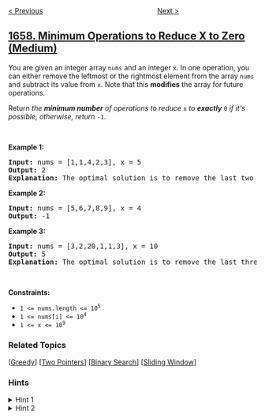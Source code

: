 <!--|This file generated by command(leetcode description); DO NOT EDIT.    |-->
<!--+----------------------------------------------------------------------+-->
<!--|@author    openset <openset.wang@gmail.com>                           |-->
<!--|@link      https://github.com/openset                                 |-->
<!--|@home      https://github.com/openset/leetcode                        |-->
<!--+----------------------------------------------------------------------+-->

[< Previous](../determine-if-two-strings-are-close "Determine if Two Strings Are Close")
　　　　　　　　　　　　　　　　
[Next >](../maximize-grid-happiness "Maximize Grid Happiness")

## [1658. Minimum Operations to Reduce X to Zero (Medium)](https://leetcode.com/problems/minimum-operations-to-reduce-x-to-zero "将 x 减到 0 的最小操作数")

<p>You are given an integer array <code>nums</code> and an integer <code>x</code>. In one operation, you can either remove the leftmost or the rightmost element from the array <code>nums</code> and subtract its value from <code>x</code>. Note that this <strong>modifies</strong> the array for future operations.</p>

<p>Return <em>the <strong>minimum number</strong> of operations to reduce </em><code>x</code> <em>to <strong>exactly</strong></em> <code>0</code> <em>if it&#39;s possible</em><em>, otherwise, return </em><code>-1</code>.</p>

<p>&nbsp;</p>
<p><strong>Example 1:</strong></p>

<pre>
<strong>Input:</strong> nums = [1,1,4,2,3], x = 5
<strong>Output:</strong> 2
<strong>Explanation:</strong> The optimal solution is to remove the last two elements to reduce x to zero.
</pre>

<p><strong>Example 2:</strong></p>

<pre>
<strong>Input:</strong> nums = [5,6,7,8,9], x = 4
<strong>Output:</strong> -1
</pre>

<p><strong>Example 3:</strong></p>

<pre>
<strong>Input:</strong> nums = [3,2,20,1,1,3], x = 10
<strong>Output:</strong> 5
<strong>Explanation:</strong> The optimal solution is to remove the last three elements and the first two elements (5 operations in total) to reduce x to zero.
</pre>

<p>&nbsp;</p>
<p><strong>Constraints:</strong></p>

<ul>
	<li><code>1 &lt;= nums.length &lt;= 10<sup>5</sup></code></li>
	<li><code>1 &lt;= nums[i] &lt;= 10<sup>4</sup></code></li>
	<li><code>1 &lt;= x &lt;= 10<sup>9</sup></code></li>
</ul>

### Related Topics
  [[Greedy](../../tag/greedy/README.md)]
  [[Two Pointers](../../tag/two-pointers/README.md)]
  [[Binary Search](../../tag/binary-search/README.md)]
  [[Sliding Window](../../tag/sliding-window/README.md)]

### Hints
<details>
<summary>Hint 1</summary>
Think in reverse; instead of finding the minimum prefix + suffix, find the maximum subarray.
</details>

<details>
<summary>Hint 2</summary>
Finding the maximum subarray is standard and can be done greedily.
</details>
